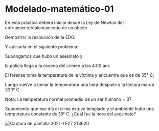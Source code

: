 # Modelado-matemático-01

En esta práctica deberá iniciar desde la Ley de Newton del enfriamiento/calentamiento de un objeto.

Demostrar la resolución de la EDO.

Y aplicarla en el siguiente problema:

Supongamos que hubo un asesinato y

la policía llega a la escena del crimen a las 4:00 am.

El forense toma la temperatura de la víctima y encuentra que es de 35° C;

Luego vuelve a tomar la temperatura una hora después y la lectura marca 33.1° C.

 

Nota: La temperatura normal promedio de un ser humano = 37

 

Suponiendo que ese día el clima estuvo templado y el ambiente hubo una temperatura constante de 18° C. ¿Cuál fue la hora del asesinato?


![Captura de pantalla 2021-11-27 213620](https://user-images.githubusercontent.com/90169874/143728152-cd85c2c4-31f9-45de-a0a6-8db02a2f63b7.jpg)
